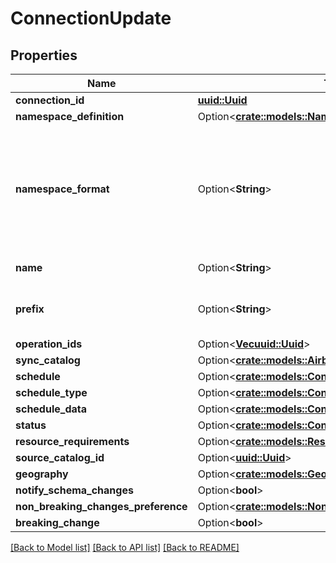 # ConnectionUpdate

## Properties

Name | Type | Description | Notes
------------ | ------------- | ------------- | -------------
**connection_id** | [**uuid::Uuid**](uuid::Uuid.md) |  | 
**namespace_definition** | Option<[**crate::models::NamespaceDefinitionType**](NamespaceDefinitionType.md)> |  | [optional]
**namespace_format** | Option<**String**> | Used when namespaceDefinition is 'customformat'. If blank then behaves like namespaceDefinition = 'destination'. If \"${SOURCE_NAMESPACE}\" then behaves like namespaceDefinition = 'source'. | [optional]
**name** | Option<**String**> | Name that will be set to this connection | [optional]
**prefix** | Option<**String**> | Prefix that will be prepended to the name of each stream when it is written to the destination. | [optional]
**operation_ids** | Option<[**Vec<uuid::Uuid>**](uuid::Uuid.md)> |  | [optional]
**sync_catalog** | Option<[**crate::models::AirbyteCatalog**](AirbyteCatalog.md)> |  | [optional]
**schedule** | Option<[**crate::models::ConnectionSchedule**](ConnectionSchedule.md)> |  | [optional]
**schedule_type** | Option<[**crate::models::ConnectionScheduleType**](ConnectionScheduleType.md)> |  | [optional]
**schedule_data** | Option<[**crate::models::ConnectionScheduleData**](ConnectionScheduleData.md)> |  | [optional]
**status** | Option<[**crate::models::ConnectionStatus**](ConnectionStatus.md)> |  | [optional]
**resource_requirements** | Option<[**crate::models::ResourceRequirements**](ResourceRequirements.md)> |  | [optional]
**source_catalog_id** | Option<[**uuid::Uuid**](uuid::Uuid.md)> |  | [optional]
**geography** | Option<[**crate::models::Geography**](Geography.md)> |  | [optional]
**notify_schema_changes** | Option<**bool**> |  | [optional]
**non_breaking_changes_preference** | Option<[**crate::models::NonBreakingChangesPreference**](NonBreakingChangesPreference.md)> |  | [optional]
**breaking_change** | Option<**bool**> |  | [optional]

[[Back to Model list]](../README.md#documentation-for-models) [[Back to API list]](../README.md#documentation-for-api-endpoints) [[Back to README]](../README.md)


